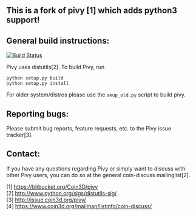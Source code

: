 __This is a fork of pivy [1] which adds python3 support!__
------------------------------------------------------

General build instructions:
---------------------------
[![Build Status](https://travis-ci.org/FreeCAD/pivy.svg?branch=master)](https://travis-ci.org/FreeCAD/pivy)

Pivy uses distutils[2]. To build Pivy, run 

```
python setup.py build
python setup.py install
```

For older system/distros please use the `seup_old.py` script to build pivy. 

Reporting bugs:
--------------

Please submit bug reports, feature requests, etc. to the Pivy
issue tracker[3].

Contact:
--------

If you have any questions regarding Pivy or simply want to discuss
with other Pivy users, you can do so at the general coin-discuss
mailinglist[2].

[1] https://bitbucket.org/Coin3D/pivy  
[2] http://www.python.org/sigs/distutils-sig/  
[3] http://issue.coin3d.org/pivy/  
[4] https://www.coin3d.org/mailman/listinfo/coin-discuss/  
